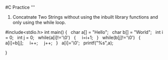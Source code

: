 #C Practice
'''
1. Concatnate Two Strings without using the inbuilt library functions and only using the while loop.

#include<stdio.h>
int main()
{
  char a[] = "Hello";
  char b[] = "World";
  int i = 0;
  int j = 0;
  while(a[i]!='\0')
  {
    i=i+1;
  }
  while(b[j]!='\0')
  {
    a[i]=b[j];
    i++;
    j++;
  }
  a[i]='\0';
  printf("%s",a);

}
